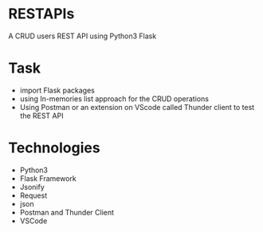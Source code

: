 # RESTAPIs
A CRUD users REST API using Python3 Flask 

# Task
- import Flask packages
- using In-memories list approach for the CRUD operations
- Using Postman or an extension on VScode called Thunder client to test the REST API

# Technologies
- Python3
- Flask Framework
- Jsonify
- Request
- json
- Postman and Thunder Client
- VSCode
